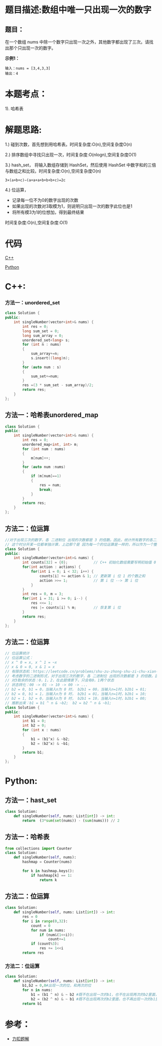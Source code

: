 # 题目描述:数组中唯一只出现一次的数字
## 题目：
在一个数组 nums 中除一个数字只出现一次之外，其他数字都出现了三次。请找出那个只出现一次的数字。

**示例1：**
```
输入：nums = [3,4,3,3]
输出：4
```

# 本题考点：
  
  1). 哈希表
  
# 解题思路:
  
  1.) 碰到次数，首先想到用哈希表。时间复杂度:O(n),空间复杂度O(n)
  
  2.) 排序数组中寻找只出现一次，时间复杂度:O(nlogn),空间复杂度O(1)
  
  3.) hash_set， 将输入数组存储到 HashSet，然后使用 HashSet 中数字和的三倍与数组之和比较。时间复杂度:O(n),空间复杂度O(n)
  ```
  3×(a+b+c)−(a+a+a+b+b+b+c)=2c
  ```
  4.) 位运算，
  
   -   记录每一位不为0的数字出现的次数
   -   如果出现的次数对3取模为1，则说明只出现一次的数字此位也是1
   -   将所有模3为1的位想加，得到最终结果
  
  时间复杂度:O(n),空间复杂度:O(1)

# 代码

[C++](./NumbersAppearOnce.cpp)

[Python](./NumbersAppearOnce.py)

# C++:

###  方法一：unordered_set
```c++
class Solution {
public:
    int singleNumber(vector<int>& nums) {
        int res = 0;
        long sum_set = 0;
        long sum_array = 0;
        unordered_set<long> s;
        for (int n : nums)
        {
            sum_array+=n;
            s.insert((long)n);
        }
        for (auto num : s)
        {
            sum_set+=num;
        }
        res =(3 * sum_set - sum_array)/2;
        return res;
    }
};
```

## 方法一：哈希表unordered_map
```c++
class Solution {
public:
    int singleNumber(vector<int>& nums) {
        int res = 0;
        unordered_map<int, int> m;
        for (int num : nums)
        {
            m[num]++;
        }
        for (auto num :nums)
        {
            if (m[num]==1)
            {
                res = num;
                break;
            }
        }
        return res;
    }
};
```

## 方法二：位运算
```c++
//对于出现三次的数字，各 二进制位 出现的次数都是 3 的倍数。因此，统计所有数字的各二进制位中 1 的出现次数，并对 3 求余，结果则为只出现一次的数字
// 这个时分开某一位都单独计算，上边那个是 因为每一个的位运算是一样的，所以作为一个整体去运算
class Solution {
public:
    int singleNumber(vector<int>& nums) {
        int counts[32] = {0};            // C++ 初始化数组需要写明初始值 0
        for(int action : actions) {
            for(int i = 0; i < 32; i++) {
                counts[i] += action & 1; // 更新第 i 位 1 的个数之和
                action >>= 1;            // 第 i 位 --> 第 i 位
            }
        }
        int res = 0, m = 3;
        for(int i = 31; i >= 0; i--) {
            res <<= 1;
            res |= counts[i] % m;        // 恢复第 i 位
        }
        return res;
    }
};
```

## 方法二：位运算
```c++
// 位运算统计
// 位运算公式：
// x ^ 0 = x, x ^ 1 = ~x
// x & 0 = 0, x & 1 = x
// 有限状态机：https://leetcode.cn/problems/shu-zu-zhong-shu-zi-chu-xian-de-ci-shu-ii-lcof/solutions/215895/mian-shi-ti-56-ii-shu-zu-zhong-shu-zi-chu-xian-d-4/
// 考虑数字的二进制形式，对于出现三次的数字，各 二进制位 出现的次数都是 3 的倍数。因此，统计所有数字的各二进制位中 1 的出现次数，并对 3 求余，结果则为只出现一次的数字。
// 对3取余的状态：0，1，2，在此题情景下，只会有0，1两个状态
// 状态转化：00 -> 01 -> 10 -> 00 -> ...
// b2 = 0, b1 = 0，当输入n为 0 时， b2b1 = 00，当输入n=1时，b2b1 = 01;
// b2 = 0, b1 = 1，当输入n为 0 时， b2b1 = 01，当输入n=1时，b2b1 = 10;
// b2 = 1, b2 = 0，当输入n为 0 时， b2b1 = 10，当输入n=1时，b2b1 = 00;
// 推断出来：b1 = b1 ^ n & ~b2;  b2 = b2 ^ n & ~b1;
class Solution {
public:
    int singleNumber(vector<int>& nums) {
        int b1 = 0;
        int b2 = 0;
        for (int x : nums)
        {
            b1 = (b1^x) & ~b2;
            b2 = (b2^x) & ~b1;
        }
        return b1;
    }
};
```

# Python:
## 方法一：hast_set
```python
class Solution:
    def singleNumber(self, nums: List[int]) -> int:
        return  (3*sum(set(nums)) - (sum(nums))) // 2
```

## 方法一：哈希表
```python
from collections import Counter
class Solution:
    def singleNumber(self, nums):
        hashmap = Counter(nums)
            
        for k in hashmap.keys():
            if hashmap[k] == 1:
                return k
```
## 方法二：位运算
```python
class Solution:
    def singleNumber(self, nums: List[int]) -> int:
        res = 0
        for i in range(0,32):
            count = 0
            for num in nums:
                if (num&(1<<i)):
                    count+=1
            if (count%3):
                res += 1<<i
        return res
```
### 方法二：位运算
```python
class Solution:
    def singleNumber(self, nums: List[int]) -> int:
        b1,b2 = 0,0#出现一次的位，和两次的位
        for n in nums:
            b1 = (b1 ^ n) & ~ b2 #既不在出现一次的b1，也不在出现两次的b2里面，我们就记录下来，出现了一次，再次出现则会抵消
            b2 = (b2 ^ n) & ~ b1 #既不在出现两次的b2里面，也不再出现一次的b1里面(不止一次了)，记录出现两次，第三次则会抵消
        return b1
```


# 参考：
  -  [力扣题解](https://leetcode-cn.com/problems/single-number-ii/solution/zhi-chu-xian-yi-ci-de-shu-zi-ii-by-leetcode/)
